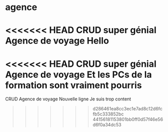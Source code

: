 # agence
<<<<<<< HEAD
CRUD super génial Agence de voyage
Hello
=======
<<<<<<< HEAD
CRUD super génial Agence de voyage
Et les PCs de la formation sont vraiment pourris
=======
CRUD Agence de voyage
Nouvelle ligne
Je suis trop content

>>>>>>> d286461ea8cc3ec1e7ad8c12d6fcfb5c333852bc
>>>>>>> 44156181153801bb0ff0d57f46e56d6f0a34dc53

